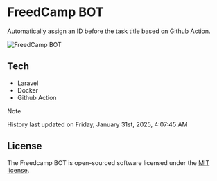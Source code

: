 # FreedCamp BOT

Automatically assign an ID before the task title based on Github Action.

![FreedCamp BOT](https://repository-images.githubusercontent.com/737932867/7d34798b-2680-471c-b089-a78a718d3d6a)

## Tech

- Laravel
- Docker
- Github Action

> [!NOTE]  
> History last updated on Friday, January 31st, 2025, 4:07:45 AM

## License

The Freedcamp BOT is open-sourced software licensed under the [MIT license](https://opensource.org/licenses/MIT).
